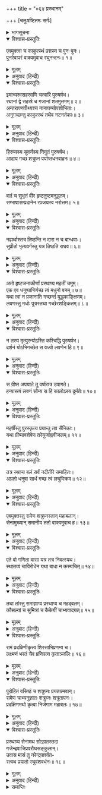 +++
title = "०६४ प्रस्थानम्"

+++
[चतुःषष्टितमः सर्गः]



<details><summary>भागसूचना</summary>

64. श्रीरामकी आज्ञाके अनुसार शत्रुघ्नका सेनाको आगे भेजकर एक मासके पश्चात् स्वयं भी प्रस्थान करना
</details>

<details open><summary>विश्वास-प्रस्तुतिः</summary>

एवमुक्त्वा च काकुत्स्थं प्रशस्य च पुनः पुनः।  
पुनरेवापरं वाक्यमुवाच रघुनन्दनः॥ १॥
</details>

<details><summary>मूलम्</summary>

एवमुक्त्वा च काकुत्स्थं प्रशस्य च पुनः पुनः।  
पुनरेवापरं वाक्यमुवाच रघुनन्दनः॥ १॥
</details>

<details><summary>अनुवाद (हिन्दी)</summary>

शत्रुघ्नजीको इस प्रकार समझाकर और उनकी बारंबार प्रशंसा करके रघुकुलनन्दन श्रीरामने पुनः यह बात कही—॥ १॥
</details>

<details open><summary>विश्वास-प्रस्तुतिः</summary>

इमान्यश्वसहस्राणि चत्वारि पुरुषर्षभ।  
रथानां द्वे सहस्रे च गजानां शतमुत्तमम्॥ २॥  
अन्तरापणवीथ्यश्च नानापण्योपशोभिताः।  
अनुगच्छन्तु काकुत्स्थं तथैव नटनर्तकाः॥ ३॥
</details>

<details><summary>मूलम्</summary>

इमान्यश्वसहस्राणि चत्वारि पुरुषर्षभ।  
रथानां द्वे सहस्रे च गजानां शतमुत्तमम्॥ २॥  
अन्तरापणवीथ्यश्च नानापण्योपशोभिताः।  
अनुगच्छन्तु काकुत्स्थं तथैव नटनर्तकाः॥ ३॥
</details>

<details><summary>अनुवाद (हिन्दी)</summary>

‘पुरुषप्रवर! ये चार हजार घोड़े, दो हजार रथ, सौ हाथी और रास्तेमें तरह-तरहके सामानकी दूकानें लगानेवाले बनिये लोग विक्रयकी आवश्यक वस्तुओंके साथ तुम्हारे साथ जायँगे। साथ ही मनोरञ्जनके लिये नट और नर्तक भी रहेंगे॥ २-३॥
</details>

<details open><summary>विश्वास-प्रस्तुतिः</summary>

हिरण्यस्य सुवर्णस्य नियुतं पुरुषर्षभ।  
आदाय गच्छ शत्रुघ्न पर्याप्तधनवाहनः॥ ४॥
</details>

<details><summary>मूलम्</summary>

हिरण्यस्य सुवर्णस्य नियुतं पुरुषर्षभ।  
आदाय गच्छ शत्रुघ्न पर्याप्तधनवाहनः॥ ४॥
</details>

<details><summary>अनुवाद (हिन्दी)</summary>

‘पुरुषश्रेष्ठ शत्रुघ्न! तुम दस लाख स्वर्णमुद्रा लेकर जाओ। इस तरह पर्याप्त धन और सवारियाँ अपने साथ रखो॥ ४॥
</details>

<details open><summary>विश्वास-प्रस्तुतिः</summary>

बलं च सुभृतं वीर हृष्टतुष्टमनुद्धतम्।  
सम्भाषासम्प्रदानेन रञ्जयस्व नरोत्तम॥ ५॥
</details>

<details><summary>मूलम्</summary>

बलं च सुभृतं वीर हृष्टतुष्टमनुद्धतम्।  
सम्भाषासम्प्रदानेन रञ्जयस्व नरोत्तम॥ ५॥
</details>

<details><summary>अनुवाद (हिन्दी)</summary>

‘इस सेनाका भलीभाँति भरण-पोषण किया गया है। यह हर्ष तथा उत्साहसे पूर्ण, संतुष्ट और उद्दण्डतासे रहित होकर आज्ञाके अधीन रहनेवाली है। नरश्रेष्ठ! इसे मधुर भाषणसे और धन देकर प्रसन्न रखना॥ ५॥
</details>

<details open><summary>विश्वास-प्रस्तुतिः</summary>

नह्यर्थास्तत्र तिष्ठन्ति न दारा न च बान्धवाः।  
सुप्रीतो भृत्यवर्गस्तु यत्र तिष्ठति राघव॥ ६॥
</details>

<details><summary>मूलम्</summary>

नह्यर्थास्तत्र तिष्ठन्ति न दारा न च बान्धवाः।  
सुप्रीतो भृत्यवर्गस्तु यत्र तिष्ठति राघव॥ ६॥
</details>

<details><summary>अनुवाद (हिन्दी)</summary>

‘रघुनन्दन! अत्यन्त प्रसन्न रखे गये सेवकसमूह (सैनिक) जहाँ (जिस संकटकालमें) खड़े होते या साथ देते हैं, वहाँ न तो धन टिक पाता है, न स्त्री ठहर सकती है और न भाई-बन्धु ही खड़े हो सकते हैं (अतः उन सबको सदा संतुष्ट रखना चाहिये)॥ ६॥
</details>

<details open><summary>विश्वास-प्रस्तुतिः</summary>

अतो हृष्टजनाकीर्णां प्रस्थाप्य महतीं चमूम्।  
एक एव धनुष्पाणिर्गच्छ त्वं मधुनो वनम्॥ ७॥  
यथा त्वां न प्रजानाति गच्छन्तं युद्धकाङ्क्षिणम्।  
लवणस्तु मधोः पुत्रस्तथा गच्छेरशङ्कितम्॥ ८॥
</details>

<details><summary>मूलम्</summary>

अतो हृष्टजनाकीर्णां प्रस्थाप्य महतीं चमूम्।  
एक एव धनुष्पाणिर्गच्छ त्वं मधुनो वनम्॥ ७॥  
यथा त्वां न प्रजानाति गच्छन्तं युद्धकाङ्क्षिणम्।  
लवणस्तु मधोः पुत्रस्तथा गच्छेरशङ्कितम्॥ ८॥
</details>

<details><summary>अनुवाद (हिन्दी)</summary>

‘इसलिये हृष्ट-पुष्ट मनुष्योंसे भरी हुई इस विशाल सेनाको आगे भेजकर तुम पीछेसे अकेले ही केवल धनुष हाथमें लेकर मधुवनको जाना और इस तरह यात्रा करना, जिससे मधुपुत्र लवणको यह संदेह न हो कि तुम युद्धकी इच्छासे वहाँ जा रहे हो। तुम्हारी गतिविधिका उसे पता नहीं चलना चाहिये॥ ७-८॥
</details>

<details open><summary>विश्वास-प्रस्तुतिः</summary>

न तस्य मृत्युरन्योऽस्ति कश्चिद्धि पुरुषर्षभ।  
दर्शनं योऽभिगच्छेत स वध्यो लवणेन हि॥ ९॥
</details>

<details><summary>मूलम्</summary>

न तस्य मृत्युरन्योऽस्ति कश्चिद्धि पुरुषर्षभ।  
दर्शनं योऽभिगच्छेत स वध्यो लवणेन हि॥ ९॥
</details>

<details><summary>अनुवाद (हिन्दी)</summary>

‘पुरुषोत्तम! मैंने जो बताया है, उसके सिवा उसकी मृत्युका दूसरा कोई उपाय नहीं है; क्योंकि जो भी शूलसहित लवणासुरके दृष्टिपथमें आ जाता है, वह अवश्य उसके द्वारा मारा जाता है॥ ९॥
</details>

<details open><summary>विश्वास-प्रस्तुतिः</summary>

स ग्रीष्म अपयाते तु वर्षारात्र उपागते।  
हन्यास्त्वं लवणं सौम्य स हि कालोऽस्य दुर्मतेः॥ १०॥
</details>

<details><summary>मूलम्</summary>

स ग्रीष्म अपयाते तु वर्षारात्र उपागते।  
हन्यास्त्वं लवणं सौम्य स हि कालोऽस्य दुर्मतेः॥ १०॥
</details>

<details><summary>अनुवाद (हिन्दी)</summary>

‘सौम्य! जब ग्रीष्म-ऋतु निकल जाय और वर्षाकाल आ जाय, उस समय तुम लवणासुरका वध करना; क्योंकि उस दुर्बुद्धि राक्षसके नाशका वही समय है॥ १०॥
</details>

<details open><summary>विश्वास-प्रस्तुतिः</summary>

महर्षींस्तु पुरस्कृत्य प्रयान्तु तव सैनिकाः।  
यथा ग्रीष्मावशेषेण तरेयुर्जाह्नवीजलम्॥ ११॥
</details>

<details><summary>मूलम्</summary>

महर्षींस्तु पुरस्कृत्य प्रयान्तु तव सैनिकाः।  
यथा ग्रीष्मावशेषेण तरेयुर्जाह्नवीजलम्॥ ११॥
</details>

<details><summary>अनुवाद (हिन्दी)</summary>

‘तुम्हारे सैनिक महर्षियोंको आगे करके यहाँसे यात्रा करें, जिससे ग्रीष्म-ऋतु बीतते-बीतते वे गङ्गाजीको पार कर जायँ॥ ११॥
</details>

<details open><summary>विश्वास-प्रस्तुतिः</summary>

तत्र स्थाप्य बलं सर्वं नदीतीरे समाहितः।  
अग्रतो धनुषा सार्धं गच्छ त्वं लघुविक्रम॥ १२॥
</details>

<details><summary>मूलम्</summary>

तत्र स्थाप्य बलं सर्वं नदीतीरे समाहितः।  
अग्रतो धनुषा सार्धं गच्छ त्वं लघुविक्रम॥ १२॥
</details>

<details><summary>अनुवाद (हिन्दी)</summary>

‘शीघ्रपराक्रमी वीर! फिर सारी सेनाको वहीं गङ्गाजीके तटपर ठहराकर तुम धनुषमात्र लेकर पूरी सावधानीके साथ अकेले ही आगे जाना’॥ १२॥
</details>

<details open><summary>विश्वास-प्रस्तुतिः</summary>

एवमुक्तस्तु रामेण शत्रुघ्नस्तान् महाबलान्।  
सेनामुख्यान् समानीय ततो वाक्यमुवाच ह॥ १३॥
</details>

<details><summary>मूलम्</summary>

एवमुक्तस्तु रामेण शत्रुघ्नस्तान् महाबलान्।  
सेनामुख्यान् समानीय ततो वाक्यमुवाच ह॥ १३॥
</details>

<details><summary>अनुवाद (हिन्दी)</summary>

श्रीरामचन्द्रजीके ऐसा कहनेपर शत्रुघ्नजीने अपने प्रधान सेनापतियोंको बुलाया और इस प्रकार कहा—॥ १३॥
</details>

<details open><summary>विश्वास-प्रस्तुतिः</summary>

एते वो गणिता वासा यत्र तत्र निवत्स्यथ।  
स्थातव्यं चाविरोधेन यथा बाधा न कस्यचित्॥ १४॥
</details>

<details><summary>मूलम्</summary>

एते वो गणिता वासा यत्र तत्र निवत्स्यथ।  
स्थातव्यं चाविरोधेन यथा बाधा न कस्यचित्॥ १४॥
</details>

<details><summary>अनुवाद (हिन्दी)</summary>

‘देखो, मार्गमें जहाँ-जहाँ डेरा डालना है, उन पड़ावोंका निश्चय कर लिया गया है। तुम्हें वहीं निवास करना होगा। जहाँ भी ठहरो, विरोधभावको मनसे निकाल दो, जिससे किसीको कष्ट न पहुँचे’॥ १४॥
</details>

<details open><summary>विश्वास-प्रस्तुतिः</summary>

तथा तांस्तु समाज्ञाप्य प्रस्थाप्य च महद‍्बलम्।  
कौसल्यां च सुमित्रां च कैकेयीं चाभ्यवादयत्॥ १५॥
</details>

<details><summary>मूलम्</summary>

तथा तांस्तु समाज्ञाप्य प्रस्थाप्य च महद‍्बलम्।  
कौसल्यां च सुमित्रां च कैकेयीं चाभ्यवादयत्॥ १५॥
</details>

<details><summary>अनुवाद (हिन्दी)</summary>

इस प्रकार उन सेनापतियोंको आज्ञा दे अपनी विशाल सेनाको आगे भेजकर शत्रुघ्नने कौसल्या, सुमित्रा तथा कैकेयीको प्रणाम किया॥ १५॥
</details>

<details open><summary>विश्वास-प्रस्तुतिः</summary>

रामं प्रदक्षिणीकृत्य शिरसाभिप्रणम्य च।  
लक्ष्मणं भरतं चैव प्रणिपत्य कृताञ्जलिः॥ १६॥
</details>

<details><summary>मूलम्</summary>

रामं प्रदक्षिणीकृत्य शिरसाभिप्रणम्य च।  
लक्ष्मणं भरतं चैव प्रणिपत्य कृताञ्जलिः॥ १६॥
</details>

<details><summary>अनुवाद (हिन्दी)</summary>

तत्पश्चात् श्रीरामकी परिक्रमा करके उनके चरणोंमें मस्तक झुकाया। फिर हाथ जोड़कर भरत और लक्ष्मणकी भी वन्दना की॥ १६॥
</details>

<details open><summary>विश्वास-प्रस्तुतिः</summary>

पुरोहितं वसिष्ठं च शत्रुघ्नः प्रयतात्मवान्।  
रामेण चाभ्यनुज्ञातः शत्रुघ्नः शत्रुतापनः।  
प्रदक्षिणमथो कृत्वा निर्जगाम महाबलः॥ १७॥
</details>

<details><summary>मूलम्</summary>

पुरोहितं वसिष्ठं च शत्रुघ्नः प्रयतात्मवान्।  
रामेण चाभ्यनुज्ञातः शत्रुघ्नः शत्रुतापनः।  
प्रदक्षिणमथो कृत्वा निर्जगाम महाबलः॥ १७॥
</details>

<details><summary>अनुवाद (हिन्दी)</summary>

तदनन्तर मनको संयममें रखकर शत्रुघ्नने पुरोहित वसिष्ठको नमस्कार किया। फिर श्रीरामकी आज्ञा ले उनकी परिक्रमा करके शत्रुओंको संताप देनेवाले महाबली शत्रुघ्न अयोध्यासे निकले॥ १७॥
</details>

<details open><summary>विश्वास-प्रस्तुतिः</summary>

प्रस्थाप्य सेनामथ सोऽग्रतस्तदा  
गजेन्द्रवाजिप्रवरौघसङ्कुलाम्।  
उवास मासं तु नरेन्द्रपार्श्वत-  
स्त्वथ प्रयातो रघुवंशवर्धनः॥ १८॥
</details>

<details><summary>मूलम्</summary>

प्रस्थाप्य सेनामथ सोऽग्रतस्तदा  
गजेन्द्रवाजिप्रवरौघसङ्कुलाम्।  
उवास मासं तु नरेन्द्रपार्श्वत-  
स्त्वथ प्रयातो रघुवंशवर्धनः॥ १८॥
</details>

<details><summary>अनुवाद (हिन्दी)</summary>

गजराजों और श्रेष्ठ अश्वोंके समुदायसे भरी हुई विशाल सेनाको आगे भेजकर रघुवंशकी वृद्धि करनेवाले शत्रुघ्न एक मासतक महाराज श्रीरामके पास ही रहे। उसके बाद उन्होंने वहाँसे प्रस्थान किया॥ १८॥
</details>

<details><summary>समाप्तिः</summary>

इत्यार्षे श्रीमद्रामायणे वाल्मीकीये आदिकाव्ये उत्तरकाण्डे चतुःषष्टितमः सर्गः॥ ६४॥  
इस प्रकार श्रीवाल्मीकिनिर्मित आर्षरामायण आदिकाव्यके उत्तरकाण्डमें चौंसठवाँ सर्ग पूरा हुआ॥ ६४॥
</details>

